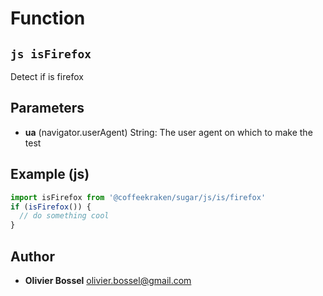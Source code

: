 
# Function


## ```js isFirefox ```


Detect if is firefox

## Parameters

- **ua** (navigator.userAgent) String: The user agent on which to make the test



## Example (js)

```js
import isFirefox from '@coffeekraken/sugar/js/is/firefox'
if (isFirefox()) {
  // do something cool
}
```


## Author
- **Olivier Bossel** <a href="mailto:olivier.bossel@gmail.com">olivier.bossel@gmail.com</a> 



